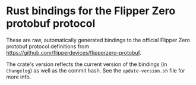# Rust bindings for the Flipper Zero protobuf protocol

These are raw, automatically generated bindings to the official Flipper Zero protobuf protocol definitions from <https://github.com/flipperdevices/flipperzero-protobuf>.

The crate's version reflects the current version of the bindings (in `Changelog`) as well as the commit hash. See the `update-version.sh` file for more info.
